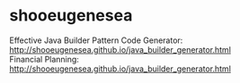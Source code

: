 shooeugenesea 
===============

Effective Java Builder Pattern Code Generator: http://shooeugenesea.github.io/java_builder_generator.html<br>
Financial Planning: http://shooeugenesea.github.io/java_builder_generator.html
